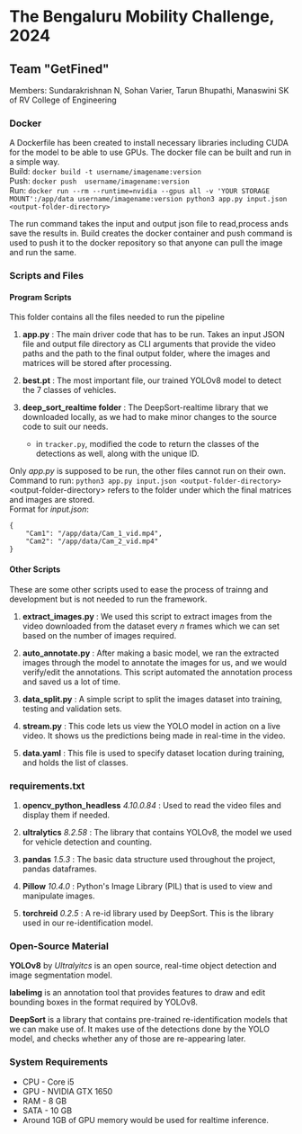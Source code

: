# The Bengaluru Mobility Challenge, 2024
## Team "GetFined"

Members: Sundarakrishnan N, Sohan Varier, Tarun Bhupathi, Manaswini SK of RV College of Engineering

### Docker
A Dockerfile has been created to install necessary libraries including CUDA for the model to be able to use GPUs. The docker file can be built and run in a simple way.\
Build: `docker build -t username/imagename:version`\
Push: `docker push  username/imagename:version`\
Run: `docker run --rm --runtime=nvidia --gpus all -v 'YOUR STORAGE MOUNT':/app/data username/imagename:version python3 app.py input.json <output-folder-directory>`

The run command takes the input and output json file to read,process ands save the results in. Build creates the docker container and push command is used to push it to the docker repository so that anyone can pull the image and run the same.

### Scripts and Files

#### Program Scripts
This folder contains all the files needed to run the pipeline
1. **app.py** : The main driver code that has to be run. Takes an input JSON file and output file directory as CLI arguments that provide the video paths and the path to the final output folder, where the images and matrices will be stored after processing. 

2. **best.pt** : The most important file, our trained YOLOv8 model to detect the 7 classes of vehicles.

3. **deep_sort_realtime folder** : The DeepSort-realtime library that we downloaded locally, as we had to make minor changes to the source code to suit our needs.
    - in `tracker.py`, modified the code to return the classes of the detections as well, along with the unique ID.

Only *app.py* is supposed to be run, the other files cannot run on their own.\
Command to run: `python3 app.py input.json <output-folder-directory>`\
\<output-folder-directory> refers to the folder under which the final matrices and images are stored.\
Format for *input.json*:
```
{
    "Cam1": "/app/data/Cam_1_vid.mp4",
    "Cam2": "/app/data/Cam_2_vid.mp4"
}
```

#### Other Scripts
These are some other scripts used to ease the process of trainng and development but is not needed to run the framework.
1. **extract_images.py** : We used this script to extract images from the video downloaded from the dataset every *n* frames which we can set based on the number of images required.

2. **auto_annotate.py** : After making a basic model, we ran the extracted images through the model to annotate the images for us, and we would verify/edit the annotations. This script automated the annotation process and saved us a lot of time.

3. **data_split.py** : A simple script to split the images dataset into training, testing and validation sets.

4. **stream.py** : This code lets us view the YOLO model in action on a live video. It shows us the predictions being made in real-time in the video.

7. **data.yaml** : This file is used to specify dataset location during training, and holds the list of classes.

### requirements.txt

1. **opencv_python_headless** *4.10.0.84* : Used to read the video files and display them if needed.

6. **ultralytics** *8.2.58* : The library that contains YOLOv8, the model we used for vehicle detection and counting.

2. **pandas** *1.5.3* : The basic data structure used throughout the project, pandas dataframes.

4. **Pillow** *10.4.0* : Python's Image Library (PIL) that is used to view and manipulate images.

6. **torchreid** *0.2.5* : A re-id library used by DeepSort. This is the library used in our re-identification model.


### Open-Source Material

**YOLOv8** by *Ultralyitcs* is an open source, real-time object detection and image segmentation model.

**labelimg** is an annotation tool that provides features to draw and edit bounding boxes in the format required by YOLOv8.

**DeepSort** is a library that contains pre-trained re-identification models that we can make use of. It makes use of the detections done by the YOLO model, and checks whether any of those are re-appearing later.

### System Requirements

- CPU - Core i5
- GPU - NVIDIA GTX 1650
- RAM - 8 GB
- SATA - 10 GB
- Around 1GB of GPU memory would be used for realtime inference.


